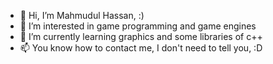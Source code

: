 - 👋 Hi, I’m Mahmudul Hassan, :)
- 👀 I’m interested in game programming and game engines
- 🌱 I’m currently learning graphics and some libraries of c++
- 📫 You know how to contact me, I don't need to tell you, :D

<!---
MohammedMahmudulHassan/MohammedMahmudulHassan is a ✨ special ✨ repository because its `README.md` (this file) appears on your GitHub profile.
You can click the Preview link to take a look at your changes.
--->
